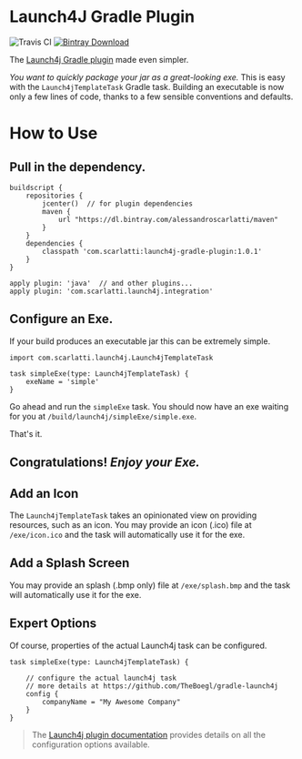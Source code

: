 # Launch4J Gradle Plugin

![Travis CI](https://travis-ci.com/alessandroscarlatti/launch4j-gradle-plugin.svg?branch=master "Travis CI")
[ ![Bintray Download](https://api.bintray.com/packages/alessandroscarlatti/maven/launch4j-gradle-plugin/images/download.svg) ](https://bintray.com/alessandroscarlatti/maven/launch4j-gradle-plugin/_latestVersion "Bintray Download")

The [Launch4j Gradle plugin](https://github.com/TheBoegl/gradle-launch4j) made even simpler.

*You want to quickly package your jar as a great-looking exe.*  This is easy with the `Launch4jTemplateTask` Gradle task.
Building an executable is now only a few lines of code, thanks to a few sensible conventions and defaults.

# How to Use

## Pull in the dependency.
```
buildscript {
    repositories {
        jcenter()  // for plugin dependencies
        maven {
            url "https://dl.bintray.com/alessandroscarlatti/maven"
        }
    }
    dependencies {
        classpath 'com.scarlatti:launch4j-gradle-plugin:1.0.1'
    }
}

apply plugin: 'java'  // and other plugins...
apply plugin: 'com.scarlatti.launch4j.integration'
```

## Configure an Exe.
If your build produces an executable jar this can be extremely simple.
```
import com.scarlatti.launch4j.Launch4jTemplateTask

task simpleExe(type: Launch4jTemplateTask) {
    exeName = 'simple'
}
```
Go ahead and run the `simpleExe` task. You should now have an exe waiting for you at `/build/launch4j/simpleExe/simple.exe`.

That's it.

## Congratulations! *Enjoy your Exe.*

## Add an Icon
The `Launch4jTemplateTask` takes an opinionated view on providing resources, such as an icon.  You may provide an icon (.ico) file at `/exe/icon.ico` and the task will automatically use it for the exe.

## Add a Splash Screen
You may provide an splash (.bmp only) file at `/exe/splash.bmp` and the task will automatically use it for the exe.

## Expert Options
Of course, properties of the actual Launch4j task can be configured.
```
task simpleExe(type: Launch4jTemplateTask) {

    // configure the actual launch4j task
    // more details at https://github.com/TheBoegl/gradle-launch4j
    config {
        companyName = "My Awesome Company"
    }
}
```

> The [Launch4j plugin documentation](https://github.com/TheBoegl/gradle-launch4j) provides details on all the configuration options available.
